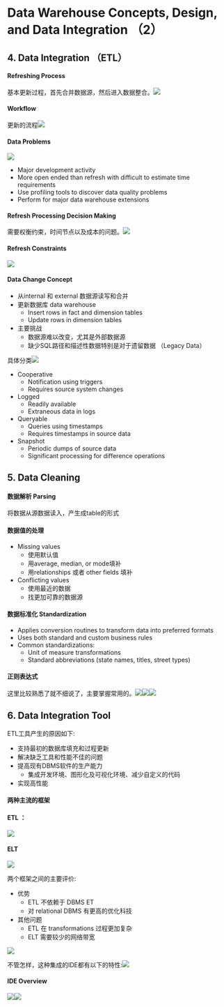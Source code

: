 # Data Warehouse Concepts, Design, and Data Integration （2）

## 4. Data Integration （ETL） <a id="4-data-integration-etl"></a>

#### Refreshing Process <a id="refreshing-process"></a>

基本更新过程，首先合并数据源，然后进入数据整合。![](https://blobscdn.gitbook.com/v0/b/gitbook-28427.appspot.com/o/assets%2F-LJESl7zYNKp_larRnQM%2F-LM37mGyVaaHl3-pAiYc%2F-LM33XjMCeqwat1AOqT2%2Fimage.png?alt=media&token=9d79b54e-edae-443e-b53b-90675af496ca)

#### Workflow  <a id="workflow"></a>

更新的流程![](https://blobscdn.gitbook.com/v0/b/gitbook-28427.appspot.com/o/assets%2F-LJESl7zYNKp_larRnQM%2F-LM37mGyVaaHl3-pAiYc%2F-LM33jEyqIa5llt1TbOu%2Fimage.png?alt=media&token=f2703d20-6fb8-41ed-8148-505bfada6d5c)

#### Data Problems <a id="data-problems"></a>

![](https://blobscdn.gitbook.com/v0/b/gitbook-28427.appspot.com/o/assets%2F-LJESl7zYNKp_larRnQM%2F-LM37mGyVaaHl3-pAiYc%2F-LM33yWOXP69mGiHXW4O%2Fimage.png?alt=media&token=5aae1d51-bc61-4681-ace2-2fce4060c7c7)

* Major development activity
* More open ended than refresh with difficult to estimate time requirements
* Use profiling tools to discover data quality problems
* Perform for major data warehouse extensions

####  Refresh Processing Decision Making <a id="refresh-processing-decision-making"></a>

需要权衡约束，时间节点以及成本的问题。![](https://blobscdn.gitbook.com/v0/b/gitbook-28427.appspot.com/o/assets%2F-LJESl7zYNKp_larRnQM%2F-LM37mGyVaaHl3-pAiYc%2F-LM34PSpYcJcxd7OvVpq%2FScreen%20Shot%202018-09-10%20at%2011.24.21%20AM.png?alt=media&token=5605db4b-c45a-48fe-a4a0-9dfd713e8cb4)

#### Refresh Constraints <a id="refresh-constraints"></a>

![](https://blobscdn.gitbook.com/v0/b/gitbook-28427.appspot.com/o/assets%2F-LJESl7zYNKp_larRnQM%2F-LM37mGyVaaHl3-pAiYc%2F-LM34c4TlgVrDo3TbePG%2FScreen%20Shot%202018-09-10%20at%2011.25.14%20AM.png?alt=media&token=df2fff55-b2ca-4b14-95a1-a7f1ff9ab228)

#### Data Change Concept <a id="data-change-concept"></a>

* 从internal 和 external 数据源读写和合并
* 更新数据库 data warehouse
  * Insert rows in fact and dimension tables
  * Update rows in dimension tables
* 主要挑战
  * 数据源难以改变，尤其是外部数据源
  * 缺少SQL路径和描述性数据特别是对于遗留数据 （Legacy Data）

具体分类![](https://blobscdn.gitbook.com/v0/b/gitbook-28427.appspot.com/o/assets%2F-LJESl7zYNKp_larRnQM%2F-LM37mGyVaaHl3-pAiYc%2F-LM36CNvhnBVSS4LQPk_%2Fimage.png?alt=media&token=b8ba5c3d-d896-4fbf-8760-35fdaf34ae3f)

* Cooperative
  * Notification using triggers
  * Requires source system changes
* Logged
  * Readily available
  * Extraneous data in logs
* Queryable
  * Queries using timestamps
  * Requires timestamps in source data
* Snapshot
  * Periodic dumps of source data
  * Significant processing for difference operations

## 5. Data Cleaning <a id="5-data-cleaning"></a>

#### 数据解析 Parsing <a id="shu-ju-jie-xi-parsing"></a>

将数据从源数据读入，产生成table的形式

#### 数据值的处理 <a id="shu-ju-zhi-de-chu-li"></a>

* Missing values
  * 使用默认值
  * 用average, median, or mode填补
  * 用relationships 或者 other fields 填补
* Conflicting values
  * 使用最近的数据
  * 找更加可靠的数据源

#### 数据标准化 Standardization <a id="shu-ju-biao-zhun-hua-standardization"></a>

* Applies conversion routines to transform data into preferred formats
* Uses both standard and custom business rules
* Common standardizations:
  * Unit of measure transformations
  * Standard abbreviations \(state names, titles, street types\)

#### 正则表达式 <a id="zheng-ze-biao-da-shi"></a>

这里比较熟悉了就不细说了，主要掌握常用的。![](https://blobscdn.gitbook.com/v0/b/gitbook-28427.appspot.com/o/assets%2F-LJESl7zYNKp_larRnQM%2F-LM37mGyVaaHl3-pAiYc%2F-LM38dh3DSel8qVBX0tq%2FScreen%20Shot%202018-09-10%20at%2011.42.44%20AM.png?alt=media&token=020c9914-6e54-4035-9a66-87eca74556fb)![](https://blobscdn.gitbook.com/v0/b/gitbook-28427.appspot.com/o/assets%2F-LJESl7zYNKp_larRnQM%2F-LM37mGyVaaHl3-pAiYc%2F-LM38xcSa5iTBaVeSdFa%2FScreen%20Shot%202018-09-10%20at%2011.44.14%20AM.png?alt=media&token=90e5950a-a9a1-4574-a7e0-1a8bb1666a66)![](https://blobscdn.gitbook.com/v0/b/gitbook-28427.appspot.com/o/assets%2F-LJESl7zYNKp_larRnQM%2F-LM37mGyVaaHl3-pAiYc%2F-LM398GJwkMW9iYHZk4s%2FScreen%20Shot%202018-09-10%20at%2011.45.06%20AM.png?alt=media&token=f7d479bd-5545-4979-b467-fa5de0c97d50)

## 6. Data Integration Tool <a id="6-data-integration-tool"></a>

ETL工具产生的原因如下:

* 支持最初的数据库填充和过程更新
* 解决缺乏工具和性能不佳的问题
* 提高现有DBMS软件的生产能力
  * 集成开发环境、图形化及可视化环境、减少自定义的代码
* 实现高性能

#### 两种主流的框架 <a id="liang-zhong-zhu-liu-de-kuang-jia"></a>

#### ETL ： <a id="etl"></a>

![](https://blobscdn.gitbook.com/v0/b/gitbook-28427.appspot.com/o/assets%2F-LJESl7zYNKp_larRnQM%2F-LM37mGyVaaHl3-pAiYc%2F-LM3Dg2YfDnlijXVzy_d%2Fimage.png?alt=media&token=b2d526e6-69d6-4624-a101-5bb1b967f284)

#### ELT <a id="elt"></a>

![](https://blobscdn.gitbook.com/v0/b/gitbook-28427.appspot.com/o/assets%2F-LJESl7zYNKp_larRnQM%2F-LM37mGyVaaHl3-pAiYc%2F-LM3BwD09dhtqUA_kacM%2Fimage.png?alt=media&token=042853ca-c0bd-4c74-8e4f-ddf7036c9973)

两个框架之间的主要评价:

* 优势
  * ETL 不依赖于 DBMS ET
  * 对 relational DBMS 有更高的优化科技
* 其他问题
  * ETL 在 transformations 过程更加复杂
  * ELT 需要较少的网络带宽

![](https://blobscdn.gitbook.com/v0/b/gitbook-28427.appspot.com/o/assets%2F-LJESl7zYNKp_larRnQM%2F-LM37mGyVaaHl3-pAiYc%2F-LM3ESLxvEEEFs9iLblq%2Fimage.png?alt=media&token=2b5233ba-8926-484f-b9ca-b34e28e0b832)

不管怎样，这种集成的IDE都有以下的特性:![](https://blobscdn.gitbook.com/v0/b/gitbook-28427.appspot.com/o/assets%2F-LJESl7zYNKp_larRnQM%2F-LM37mGyVaaHl3-pAiYc%2F-LM3F-vscAA0XOsEwjn8%2FScreen%20Shot%202018-09-10%20at%2012.10.27%20PM.png?alt=media&token=4890cf88-7002-4403-a7a4-9ccefd661b4d)

#### IDE Overview <a id="ide-overview"></a>

![](https://blobscdn.gitbook.com/v0/b/gitbook-28427.appspot.com/o/assets%2F-LJESl7zYNKp_larRnQM%2F-LM37mGyVaaHl3-pAiYc%2F-LM3F5lH1yFaR66Yi2y6%2Fimage.png?alt=media&token=f8adeac8-f00f-42b1-9636-67bc71ddd034)![](https://blobscdn.gitbook.com/v0/b/gitbook-28427.appspot.com/o/assets%2F-LJESl7zYNKp_larRnQM%2F-LM37mGyVaaHl3-pAiYc%2F-LM3FBwSsEhwunU7zB4x%2FScreen%20Shot%202018-09-10%20at%2012.11.31%20PM.png?alt=media&token=86cd69a4-3ae3-4007-a119-de168604e50d)

​

